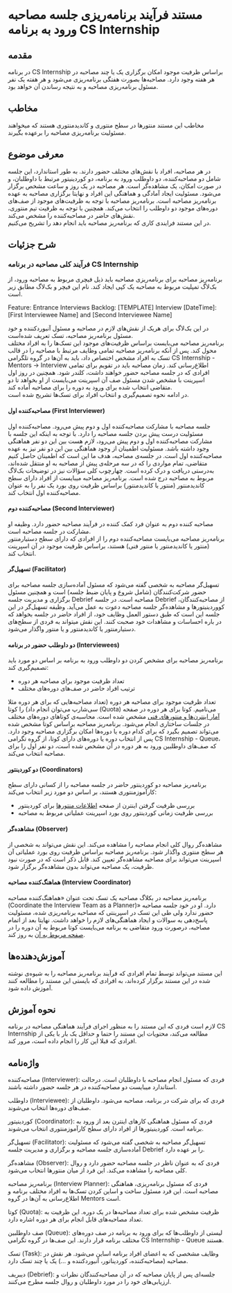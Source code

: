 # مستند فرآیند برنامه‌ریزی جلسه مصاحبه ورود به برنامه CS Internship

## مقدمه
در برنامه CS Internship براساس ظرفیت موجود امکان برگزاری یک یا چند مصاحبه در هر هفته وجود دارد. مصاحبه‌ها بصورت هفتگی برنامه‌ریزی می‌شود و هر هفته یک نفر مسئول برنامه‌ریزی مصاحبه و به نتیجه رساندن آن خواهد بود.

## مخاطب
مخاطب این مستند منتورها در سطح منتوری و کاندیدمنتوری هستند که میخواهند مسئولیت برنامه‌ریزی مصاحبه را برعهده بگیرند. 

## معرفی موضوع

در هر مصاحبه، افراد با نقش‌های مختلف حضور دارند. به طور استاندارد، این جلسه شامل دو مصاحبه‌کننده، دو داوطلب ورود به برنامه، دو کوردینیتور مرتبط با داوطلبان، و در صورت امکان، یک مشاهده‌گر است. هر مصاحبه در یک روز و ساعت مشخص برگزار می‌شود. مسئولیت ایجاد آمادگی و هماهنگی این افراد و نهایتا برگزاری مصاحبه به عهده برنامه‌ریز مصاحبه است. برنامه‌ریز مصاحبه با توجه به ظرفیت‌های موجود از صف‌های دوره‌های موجود دو داوطلب را انتخاب می‌کند. همچنین با توجه به ظرفیت تیم منتوری، نقش‌های حاضر در مصاحبه‌کننده‌ را مشخص می‌کند.  
در این مستند فرایندی کاری که برنا‌مه‌ریز مصاحبه باید انجام دهد را تشریح می‌کنیم.

## شرح جزئیات

### فرآیند کلی مصاحبه در برنامه CS Internship
برنامه‌ریز مصاحبه برای برنامه‌ریزی مصاحبه باید ذیل فیچری مربوط به مصاحبه ورود، از بک‌لاگ تمپلیت مربوط به مصاحبه یک کپی ایجاد کند. نام این فیچر و بک‌لاگ مطابق زیر است.

Feature: Entrance Interviews
Backlog: [TEMPLATE] Interview [DateTime]: [First Interviewee Name] and [Second Interviewee Name] 

در این بک‌لاگ برای هریک از نقش‌های لازم در مصاحبه و مسئول آنبوردکننده و خود مسئول برنامه‌ریز مصاحبه، تسک تعریف شده‌است.  
برنامه‌ریز مصاحبه می‌بایست براساس ظرفیت‌های موجود این تسک‌ها را به افراد مختلف محول کند. پس از آنکه برنامه‌ریز مصاحبه تمامی وظایف مرتبط با مصاحبه را در قالب تسک به افراد مشخص اختصاص داد، باید به آن‌ها در گروه تلگرامی CS Internship - Mentors -> Interview اطلاع‌رسانی کند. زمان مصاحبه باید در تقویم برای تمامی افرادی که در جلسه مصاحبه حضور خواهند داشت، کلندر شود. همچنین در روز اول اسپرینت با مشخص شدن مسئول صف آن اسپرینت می‌بایست از او بخواهد تا دو متقاضی انتخاب شده برای ورود به دوره را برای مصاحبه آماده‌ کند.  
در ادامه نحوه تصمیم‌گیری و انتخاب افراد برای تسک‌ها تشریح شده است.  

#### مصاحبه‌کننده اول (First Interviewer)
جلسه مصاحبه با مشارکت مصاحبه‌کننده اول و دوم پیش‌ می‌رود. مصاحبه‌کننده اول مسئولیت درست پیش بردن جلسه مصاحبه را دارد. با توجه به اینکه این جلسه با مشارکت مصاحبه‌کننده اول و دوم پیش می‌رود،‌ لازم هست بین این دو نفر هماهنگی وجود داشته باشد. مسئولیت اطمینان از وجود هماهنگی بین این دو نفر نیز به عهده مصاحبه‌کننده اول است. 
در جلسه‌ی مصاحبه، هدف ما این است که اطمینان حاصل کنیم متقاضی، تمام مواردی را که در سه مرحله‌ی پیش از مصاحبه به او منتقل شده‌اند، به‌درستی دریافت و درک کرده است. 
چهارچوب کلی سؤالات نیز در توضیحات بک‌لاگ مربوط به مصاحبه درج شده است.
برنامه‌ریز مصاحبه میبایست از افراد دارای سطح کاندید‌منتور (منتور یا کاندیدمنتور) براساس ظرفیت روی بورد یک نفر را به عنوان مصاحبه‌کننده اول انتخاب کند.

#### مصاحبه‌کننده دوم (Second Interviewer)
مصاحبه کننده دوم به عنوان فرد کمک کننده در فرآیند مصاحبه حضور دارد. وظیفه او مشارکت در جلسه مصاحبه است.  
 برنامه‌ریز مصاحبه می‌بایست مصاحبه‌کننده دوم را از افرادی که دارای سطح دستیارمنتور (منتور یا کاندیدمنتور یا منتور فنی) هستند، براساس ظرفیت موجود در آن اسپرینت انتخاب کند.

#### تسهیل‌گر (Facilitator)
تسهیل‌گر مصاحبه به شخصی گفته می‌شود که مسئول آماده‌سازی جلسه مصاحبه برای حضور شرکت‌کنندگان (شامل شروع و پایان ضبط جلسه) است و همچنین مسئول برگزاری و مدیریت جلسه Debrief مصاحبه است. در جلسه Debrief از مصاحبه‌کنندگان، کووردینیتورها و مشاهده‌گر جلسه مصاحبه دعوت به عمل می‌آید. وظیفه تسهیل‌گر در این جلسه این است که طبق دستور العمل وظایف خود، از افراد حاضر در جلسه بخواهد که در باره احساسات و مشاهدات خود صحبت کنند. این نقش میتواند به فردی از سطح‌های دستیارمنتور یا کاندیدمنتور و یا منتور واگذار می‌شود.

#### دو داوطلب حضور در برنامه (Interviewees)
برنامه‌ریز مصاحبه برای مشخص کردن دو داوطلب ورود به برنامه بر اساس دو مورد باید تصمیم‌گیری کند:
  - تعداد ظرفیت موجود برای مصاحبه هر دوره
  - ترتیب افراد حاضر در صف‌های دوره‌های مختلف

تعداد ظرفیت موجود برای مصاحبه هر دوره (تعداد مصاحبه‌هایی که برای هر دوره مثلا سی‌شارپ می‌توان انجام داد) را کوتا (Quota) می‌نامیم. کوتا برای هر دوره در صفحه [آمار اینترن‌ها و منتورهای فنی](https://onedrive.live.com/view.aspx?resid=A9B215A332F3E600%21392628&id=documents&wd=target%28Mentors%27%20Info.one%7C0D288A60-6B0B-4B53-9631-BAA46BD790A9%2FInterns%20%26%20Technical%20Mentors%20per%20Course%7C2CA154B3-C056-476D-8345-2420F1879AC0%2F%29) مشخص شده است. محاسبه‌ی کوتاهای دوره‌های مختلف در جلسات ساختاری انجام می‌شود. برنامه‌ریز مصاحبه براساس کوتا مشخص شده می‌تواند تصمیم بگیرد که برای کدام دوره یا دوره‌ها امکان برگزاری مصاحبه وجود دارد. پس از انتخاب دوره یا دوره‌های دارای کوتا، از گروه تگرامی CS Internship - Queue،‌ که صف‌های داوطلبین ورود به هر دوره در آن مشخص شده است،‌ دو نفر اول را برای مصاحبه انتخاب می‌کند.

#### دو کوردینتور (Coordinators)
برنامه‌ریز مصاحبه دو کوردینتور حاضر در جلسه مصاحبه را از کسانی دارای سطح کارآموزمنتوری هستند، بر اساس دو مورد زیر انتخاب می‌کند:
  - بررسی ظرفیت گرفتن اینترن از صفحه [اطلاعات منتورها](https://onedrive.live.com/view.aspx?resid=A9B215A332F3E600%21392628&id=documents&wd=target%28Mentors%27%20Info.one%7C0D288A60-6B0B-4B53-9631-BAA46BD790A9%2FMentors%27%20Info%7C8FAEF09B-ED63-46F7-AF4E-26E8FA94988B%2F%29) برای کوردینتور
  - بررسی ظرفیت زمانی کوردینتور روی بورد اسپرینت عملیاتی مربوط به مصاحبه

#### مشاهده‌گر (Observer)
مشاهده‌گر روال کلی انجام مصاحبه را مشاهده می‌کند. این نقش می‌تواند به شخصی از هر سطح منتوری واگذار شود. برنامه‌ریز مصاحبه براساس ظرفیت روی بورد عملیاتی آن اسپرینت می‌تواند برای مصاحبه مشاهده‌گر تعیین کند. قابل ذکر است که در صورت نبود ظرفیت، یک مصاحبه می‌تواند بدون مشاهده‌گر برگزار شود.

#### هماهنگ‌کننده مصاحبه (Interview Coordinator)
برنامه‌ریز مصاحبه در بکلاگ مصاحبه یک تسک تحت عنوان «هماهنگ‌کننده مصاحبه (Coordinate the Interview Team as a Planner)» دارد. او در خود جلسه مصاحبه حضور ندارد ولی طی این تسک در اسپرینتی که مصاحبه برنامه‌ریزی شده، مسئولیت پاسخ‌دهی به سوالات و ایجاد هماهنگی‌های لازم را خواهد داشت. نهایتا بعد از اتمام مصاحبه، درصورت ورود متقاضی به برنامه می‌بایست کوتا مربوط به آن دوره را در [صفحه مربوط به آن](https://onedrive.live.com/view.aspx?resid=A9B215A332F3E600%21392628&id=documents&wd=target%28Mentors%27%20Info.one%7C0D288A60-6B0B-4B53-9631-BAA46BD790A9%2FInterns%20%26%20Technical%20Mentors%20per%20Course%7C2CA154B3-C056-476D-8345-2420F1879AC0%2F%29) به روز کند.


## آموزش‌دهنده‌ها

این مستند می‌تواند توسط تمام افرادی که فرآیند برنامه‌ریز مصاحبه را به شیوه‌‌ی نوشته شده در این مستند برگزار کرده‌اند، به افرادی که بایستی این مستند را مطالعه کنند آموزش داده شود.

## نحوه آموزش

لازم است فردی که این مستند را به منظور اجرای فرآیند هماهنگی مصاحبه در برنامه CS Internship مطالعه می‌کند، محتویات این مستند را حتما و حداقل یک بار با یکی از افرادی که قبلا این کار را انجام داده است، مرور کند.

## واژه‌نامه

مصاحبه‌کننده (Interviewer): فردی که مسئول انجام مصاحبه با داوطلبان است. درحالت استاندارد میبایست دو مصاحبه‌کننده در هر جلسه حضور داشته باشند.

داوطلب (Interviewee): فردی که برای شرکت در برنامه، مصاحبه می‌شود. داوطلبان از صف‌های دوره‌ها انتخاب می‌شوند.

کوردینیتور (Coordinator): فردی که مسئول هماهنگی کارهای اینترن بعد از ورود به برنامه است. کوردینیتورها از افراد دارای سطح کارآموزمنتوری انتخاب می‌شوند.

تسهیل‌گر (Facilitator): تسهیل‌گر مصاحبه به شخصی گفته می‌شود که مسئولیت آماده‌سازی جلسه مصاحبه و برگزاری و مدیریت جلسه Debrief را بر عهده دارد.

مشاهده‌گر (Observer): فردی که به عنوان ناظر در جلسه مصاحبه حضور دارد و روال کلی مصاحبه را مشاهده می‌کند. این فرد از میان منتورها انتخاب می‌شود.

برنامه‌ریز مصاحبه (Interview Planner): فردی که مسئول برنامه‌ریزی، هماهنگی مصاحبه‌ است. این فرد مسئول ساخت و اساین کردن تسک‌ها به افراد مختلف برنامه و اطلاع‌رسانی به آن‌ها در گروه Mentors است.

کوتا (Quota): ظرفیت مشخص شده برای تعداد مصاحبه‌ها در یک دوره. این ظرفیت به تعداد مصاحبه‌های قابل انجام برای هر دوره اشاره دارد.

صف داوطلبین (Queue): لیستی از داوطلب‌ها که برای ورود به برنامه در صف دوره‌های مختلف برنامه قرار دارند. این صف‌ها در گروه تگرامی CS Internship - Queue هستند.

تسک (Task): وظایف مشخصی که به اعضای افراد برنامه اساین می‌شود. هر نقش در مصاحبه (مصاحبه‌کننده، کوردیناتور، آنبوردکننده و ...) یک یا چند تسک دارد.

دیبریف (Debrief): جلسه‌ای پس از پایان مصاحبه که در آن مصاحبه‌کنندگان نظرات و ارزیابی‌های خود را در مورد داوطلبان و روال جلسه مطرح می‌کنند.



